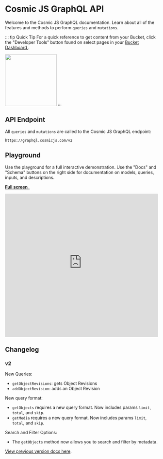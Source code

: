 # Cosmic JS GraphQL API

Welcome to the Cosmic JS GraphQL documentation. Learn about all of the features and methods to perform `queries` and `mutations`.

::: tip Quick Tip
For a quick reference to get content from your Bucket, click the "Developer Tools" button found on select pages in your [Bucket Dashboard ](https://app.cosmicjs.com/login).

<a href="https://app.cosmicjs.com/login" target="_blank"><img src="https://cdn.cosmicjs.com/6647c4e0-3c93-11ea-93e2-f96724e61d4d-dev-tools-btn.png" width="170"/></a>
:::

## API Endpoint

All `queries` and `mutations` are called to the Cosmic JS GraphQL endpoint:

```
https://graphql.cosmicjs.com/v2
```

## Playground
Use the playground for a full interactive demonstration. Use the "Docs" and "Schema" buttons on the right side for documentation on models, queries, inputs, and descriptions.

**[Full screen&nbsp;&nbsp;](https://cosmic-graphql-playground.netlify.com/?endpoint=https%3A%2F%2Fgraphql.cosmicjs.com%2Fv2&query=%7B%0A%20%20getObjects%28%0A%20%20%20%20bucket_slug%3A%20%22simple-react-blog%22%2C%0A%20%20%20%20input%3A%20%7B%20%0A%20%20%20%20%20%20type%3A%20%22posts%22%0A%20%20%20%20%7D%0A%20%20%29%20%7B%0A%20%20%20%20%20objects%20%7B%0A%20%20%20%20%20%20title%0A%20%20%20%20%20%20content%0A%20%20%20%20%7D%0A%20%20%20%20total%0A%20%20%7D%0A%7D)**
<iframe src="https://cosmic-graphql-playground.netlify.com/?endpoint=https%3A%2F%2Fgraphql.cosmicjs.com%2Fv2&query=%7B%0A%20%20getObjects%28%0A%20%20%20%20bucket_slug%3A%20%22simple-react-blog%22%2C%0A%20%20%20%20input%3A%20%7B%20%0A%20%20%20%20%20%20type%3A%20%22posts%22%0A%20%20%20%20%7D%0A%20%20%29%20%7B%0A%20%20%20%20%20objects%20%7B%0A%20%20%20%20%20%20title%0A%20%20%20%20%20%20content%0A%20%20%20%20%7D%0A%20%20%20%20total%0A%20%20%7D%0A%7D" frameborder="0" style="width: 100%; height: 470px;"></iframe>

## Changelog
### v2
New Queries:
-  `getObjectRevisions`: gets Object Revisions
-  `addObjectRevision`: adds an Object Revision

New query format:
- `getObjects` requires a new query format. Now includes params `limit`, `total`, and `skip`.
- `getMedia` requires a new query format. Now includes params `limit`, `total`, and `skip`.

Search and Filter Options:
- The `getObjects` method now allows you to search and filter by metadata.

[View previous version docs here](/graphql-api/previous-versions#v1).